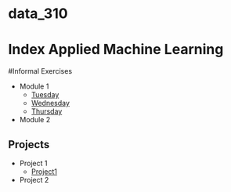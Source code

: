 # data_310
# Index Applied Machine Learning 


#Informal Exercises 
- Module 1 
  - [Tuesday](Tues1.md)
  - [Wednesday](Wed1.md)
  - [Thursday](Thurs1.md)
- Module 2



## Projects 
- Project 1 
  - [Project1](Project_1md)
- Project 2
